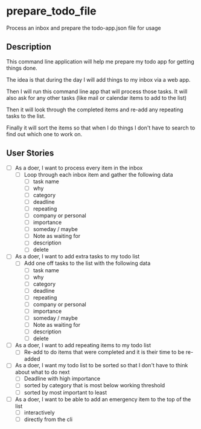 # prepare_todo_file
Process an inbox and prepare the todo-app.json file for usage

## Description

This command line application will help me prepare my todo app for getting things done.

The idea is that during the day I will add things to my inbox via a web app.

Then I will run this command line app that will process those tasks. It will also ask for any other tasks (like mail or calendar items to add to the list)

Then it will look through the completed items and re-add any repeating tasks to the list.

Finally it will sort the items so that when I do things I don't have to search to find out which one to work on.

## User Stories

* [ ] As a doer, I want to process every item in the inbox
  * [ ] Loop through each inbox item and gather the following data
    * [ ] task name
    * [ ] why
    * [ ] category
    * [ ] deadline
    * [ ] repeating
    * [ ] company or personal
    * [ ] importance
    * [ ] someday / maybe
    * [ ] Note as waiting for
    * [ ] description
    * [ ] delete
* [ ] As a doer, I want to add extra tasks to my todo list
  * [ ] Add one off tasks to the list with the following data
    * [ ] task name
    * [ ] why
    * [ ] category
    * [ ] deadline
    * [ ] repeating
    * [ ] company or personal
    * [ ] importance
    * [ ] someday / maybe
    * [ ] Note as waiting for
    * [ ] description
    * [ ] delete
* [ ] As a doer, I want to add repeating items to my todo list
  * [ ] Re-add to do items that were completed and it is their time to be re-added
* [ ] As a doer, I want my todo list to be sorted so that I don't have to think about what to do next
  * [ ] Deadline with high importance
  * [ ] sorted by category that is most below working threshold
  * [ ] sorted by most important to least
* [ ] As a doer, I want to be able to add an emergency item to the top of the list
  * [ ] interactively
  * [ ] directly from the cli
